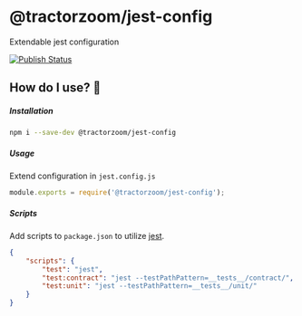 # @tractorzoom/jest-config

Extendable jest configuration

[![Publish Status](https://github.com/TractorZoom/configurations/workflows/publish/badge.svg)](https://github.com/TractorZoom/configurations/actions)

## How do I use? :thinking:

##### Installation

```bash
npm i --save-dev @tractorzoom/jest-config
```

##### Usage

Extend configuration in `jest.config.js`

```js
module.exports = require('@tractorzoom/jest-config');
```

##### Scripts

Add scripts to `package.json` to utilize [jest](https://github.com/facebook/jest).

```json
{
    "scripts": {
        "test": "jest",
        "test:contract": "jest --testPathPattern=__tests__/contract/",
        "test:unit": "jest --testPathPattern=__tests__/unit/"
    }
}

```
